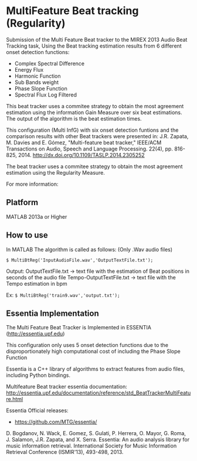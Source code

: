 MultiFeature Beat tracking (Regularity)
=========================================== 

Submission of the Multi Feature Beat tracker to the MIREX 2013 Audio Beat Tracking task,
Using the Beat tracking estimation results from 6 different onset detection functions:

- Complex Spectral Difference
- Energy Flux
- Harmonic Function
- Sub Bands weight
- Phase Slope Function
- Spectral Flux Log Filtered

This beat tracker uses a commitee strategy to obtain the most agreement estimation using the information Gain Measure over six beat estimations.
The output of the algorithm is the beat estimation times. 

This configuration (Multi InfG) with six onset detection funtions and the comparison results with other Beat trackers were presented in:
J.R. Zapata, M. Davies and E. Gómez, "Multi-feature beat tracker," IEEE/ACM Transactions on Audio, Speech and Language Processing. 22(4), pp. 816-825, 2014. http://dx.doi.org/10.1109/TASLP.2014.2305252

The beat tracker uses a commitee strategy to obtain the most agreement estimation using the Regularity Measure.

For more information:


Platform 
----------
MATLAB 2013a or Higher

How to use
----------

In MATLAB The algorithm is called as follows: (Only .Wav audio files)

<code>$ MultiBtReg('InputAudioFile.wav','OutputTextFile.txt'); </code>

Output:
OutputTextFile.txt -> text file with the estimation of Beat positions in seconds of the audio file
Tempo-OutputTextFile.txt -> text file with the Tempo estimation in bpm 

Ex:
<code>$ MultiBtReg('train9.wav','output.txt'); </code>

Essentia Implementation
-----------------------

The Multi Feature Beat Tracker is Implemented in ESSENTIA (http://essentia.upf.edu)

This configuration only uses 5 onset detection functions due to the disproportionately high computational cost of including the Phase Slope Function

Essentia is a C++ library of algorithms to extract features from audio files, including Python bindings.

Multifeature Beat tracker essentia documentation:
http://essentia.upf.edu/documentation/reference/std_BeatTrackerMultiFeature.html

Essentia Official releases:

* https://github.com/MTG/essentia/

D. Bogdanov, N. Wack, E. Gomez, S. Gulati, P. Herrera, O. Mayor, G. Roma, J. Salamon, J.R. Zapata, and X. Serra. 
Essentia: An audio analysis library for music information retrieval. International Society for Music Information Retrieval Conference (ISMIR'13),  493-498, 2013.




